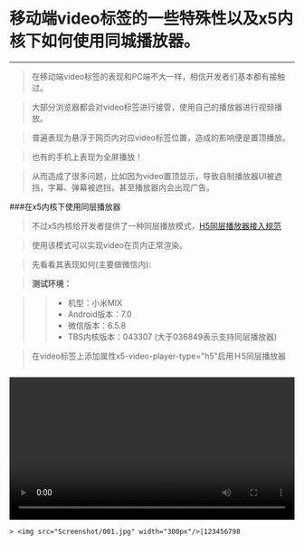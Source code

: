 # 移动端video标签的一些特殊性以及x5内核下如何使用同城播放器。
***
>在移动端video标签的表现和PC端不大一样，相信开发者们基本都有接触过。

>大部分浏览器都会对video标签进行接管，使用自己的播放器进行视频播放。

>普遍表现为悬浮于网页内对应video标签位置，造成的影响便是置顶播放。

>也有的手机上表现为全屏播放！

>从而造成了很多问题，比如因为video置顶显示，导致自制播放器UI被遮挡，字幕、弹幕被遮挡，甚至播放器内会出现广告。

###在x5内核下使用同层播放器

>不过x5内核给开发者提供了一种同层播放模式，[H5同层播放器接入规范](https://x5.tencent.com/tbs/guide/video.html)

>使用该模式可以实现video在页内正常渲染。

>先看看其表现如何(主要做微信内):

>**测试环境：**

>>* 机型：小米MIX
>>* Android版本：7.0
>>* 微信版本：6.5.8
>>* TBS内核版本：043307 (大于036849表示支持同层播放器)

>在video标签上添加属性x5-video-player-type="h5"启用Ｈ5同层播放器
>```
<style type="text/css">
	video {
		width: 100%;
	}
</style>
<video controls="controls" src="video/advideo.mp4" x5-video-player-type="h5" ></video>
```
> <img src="Screenshot/001.jpg" width="300px"/>|123456798
































